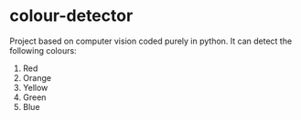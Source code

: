 # colour-detector

Project based on computer vision coded purely in python. It can detect the following colours:
1. Red
2. Orange
3. Yellow
4. Green
5. Blue
